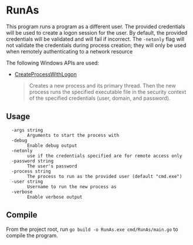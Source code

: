 # RunAs

This program runs a program as a different user. The provided credentials will be used to create a logon session for the user.
By default, the provided credentials will be validated and will fail if incorrect.
The `-netonly` flag will not validate the credentials during process creation; they will only be used when remotely authenticating to a network resource

The following Windows APIs are used:

* [CreateProcessWithLogon](https://docs.microsoft.com/en-us/windows/win32/api/winbase/nf-winbase-createprocesswithlogonw)
    > Creates a new process and its primary thread. Then the new process runs the specified executable file in the security context of the specified credentials (user, domain, and password).

## Usage

```text
  -args string
        Arguments to start the process with
  -debug
        Enable debug output
  -netonly
        use if the credentials specified are for remote access only
  -password string
        The user's password
  -process string
        The process to run as the provided user (default "cmd.exe")
  -user string
        Username to run the new process as
  -verbose
        Enable verbose output
```

## Compile

From the project root, run `go build -o RunAs.exe cmd/RunAs/main.go` to compile the program.